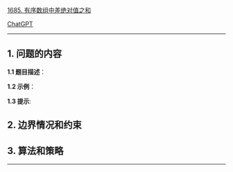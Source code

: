 [1685. 有序数组中差绝对值之和](https://leetcode.cn/problems/sum-of-absolute-differences-in-a-sorted-array)

[ChatGPT](chat.openai.com)

---

## 1. 问题的内容
**1.1 题目描述**：

**1.2 示例**：

**1.3 提示**:

## 2. 边界情况和约束


## 3. 算法和策略

---

